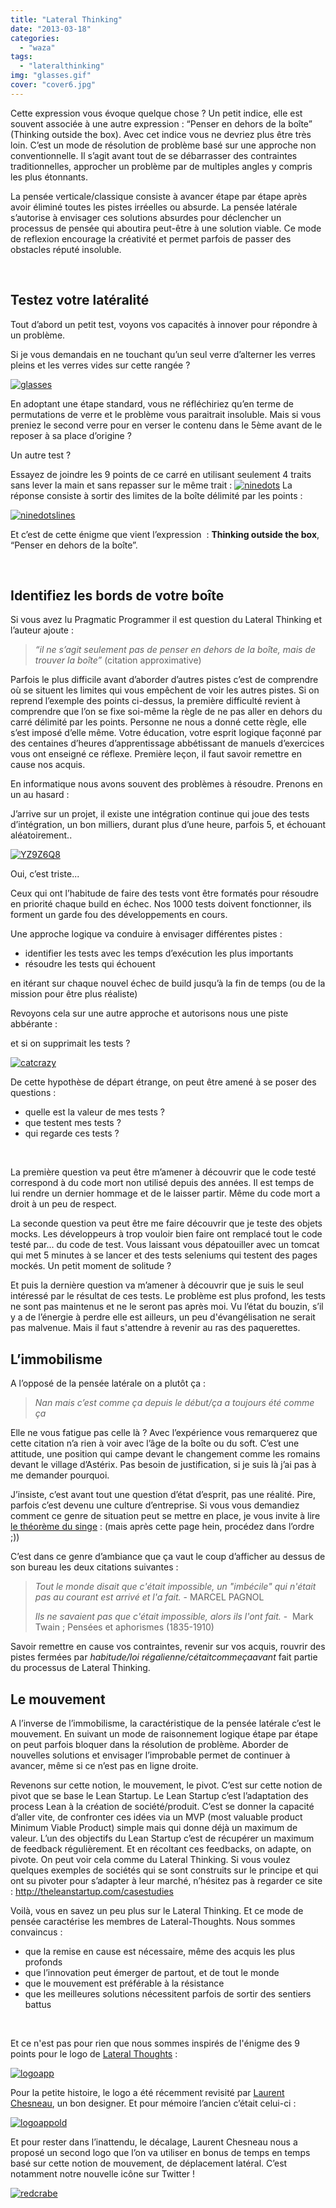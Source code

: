 ```yaml
---
title: "Lateral Thinking"
date: "2013-03-18"
categories: 
  - "waza"
tags: 
  - "lateralthinking"
img: "glasses.gif"
cover: "cover6.jpg"
---
```


Cette expression vous évoque quelque chose ? Un petit indice, elle est souvent associée à une autre expression : “Penser en dehors de la boîte” (Thinking outside the box). Avec cet indice vous ne devriez plus être très loin. C’est un mode de résolution de problème basé sur une approche non conventionnelle. Il s’agit avant tout de se débarrasser des contraintes traditionnelles, approcher un problème par de multiples angles y compris les plus étonnants.

La pensée verticale/classique consiste à avancer étape par étape après avoir éliminé toutes les pistes irréelles ou absurde. La pensée latérale s’autorise à envisager ces solutions absurdes pour déclencher un processus de pensée qui aboutira peut-être à une solution viable. Ce mode de reflexion encourage la créativité et permet parfois de passer des obstacles réputé insoluble.

 

## Testez votre latéralité

Tout d’abord un petit test, voyons vos capacités à innover pour répondre à un problème.

Si je vous demandais en ne touchant qu’un seul verre d’alterner les verres pleins et les verres vides sur cette rangée ?

[![](/images/glasses.gif "glasses")](http://hakanai.free.fr/index.php/lateral-thinking/glasses/)

En adoptant une étape standard, vous ne réfléchiriez qu’en terme de permutations de verre et le problème vous paraitrait insoluble. Mais si vous preniez le second verre pour en verser le contenu dans le 5ème avant de le reposer à sa place d’origine ?

Un autre test ?

Essayez de joindre les 9 points de ce carré en utilisant seulement 4 traits sans lever la main et sans repasser sur le même trait : [![](/images/ninedots.gif "ninedots")](http://hakanai.free.fr/index.php/lateral-thinking/ninedots/) La réponse consiste à sortir des limites de la boîte délimité par les points :

[![](/images/ninedotslines.gif "ninedotslines")](http://hakanai.free.fr/index.php/lateral-thinking/ninedotslines/)

Et c’est de cette énigme que vient l’expression  : **Thinking outside the box**, “Penser en dehors de la boîte”.

 

## Identifiez les bords de votre boîte

Si vous avez lu Pragmatic Programmer il est question du Lateral Thinking et l’auteur ajoute :

> _“il ne s’agit seulement pas de penser en dehors de la boîte, mais de trouver la boîte”_ (citation approximative)

Parfois le plus difficile avant d’aborder d’autres pistes c’est de comprendre où se situent les limites qui vous empêchent de voir les autres pistes. Si on reprend l’exemple des points ci-dessus, la première difficulté revient à comprendre que l’on se fixe soi-même la règle de ne pas aller en dehors du carré délimité par les points. Personne ne nous a donné cette règle, elle s’est imposé d’elle même. Votre éducation, votre esprit logique façonné par des centaines d’heures d’apprentissage abbétissant de manuels d’exercices vous ont enseigné ce réflexe. Première leçon, il faut savoir remettre en cause nos acquis.

En informatique nous avons souvent des problèmes à résoudre. Prenons en un au hasard :

J’arrive sur un projet, il existe une intégration continue qui joue des tests d’intégration, un bon milliers, durant plus d’une heure, parfois 5, et échouant aléatoirement..

[![](/images/yz9z6q8.gif "YZ9Z6Q8")](http://hakanai.free.fr/index.php/lateral-thinking/yz9z6q8/)

Oui, c’est triste...

Ceux qui ont l’habitude de faire des tests vont être formatés pour résoudre en priorité chaque build en échec. Nos 1000 tests doivent fonctionner, ils forment un garde fou des développements en cours.

Une approche logique va conduire à envisager différentes pistes :

- identifier les tests avec les temps d’exécution les plus importants
- résoudre les tests qui échouent

en itérant sur chaque nouvel échec de build jusqu’à la fin de temps (ou de la mission pour être plus réaliste)

Revoyons cela sur une autre approche et autorisons nous une piste abbérante :

et si on supprimait les tests ?

[![](/images/catcrazy.jpg "catcrazy")](http://hakanai.free.fr/index.php/lateral-thinking/catcrazy/)

De cette hypothèse de départ étrange, on peut être amené à se poser des questions :

- quelle est la valeur de mes tests ?
- que testent mes tests ?
- qui regarde ces tests ?

 

La première question va peut être m’amener à découvrir que le code testé correspond à du code mort non utilisé depuis des années. Il est temps de lui rendre un dernier hommage et de le laisser partir. Même du code mort a droit à un peu de respect.

La seconde question va peut être me faire découvrir que je teste des objets mocks. Les développeurs à trop vouloir bien faire ont remplacé tout le code testé par... du code de test. Vous laissant vous dépatouiller avec un tomcat qui met 5 minutes à se lancer et des tests seleniums qui testent des pages mockés. Un petit moment de solitude ?

Et puis la dernière question va m’amener à découvrir que je suis le seul intéressé par le résultat de ces tests. Le problème est plus profond, les tests ne sont pas maintenus et ne le seront pas après moi. Vu l’état du bouzin, s’il y a de l’énergie à perdre elle est ailleurs, un peu d'évangélisation ne serait pas malvenue. Mais il faut s'attendre à revenir au ras des paquerettes.

## L’immobilisme

A l’opposé de la pensée latérale on a plutôt ça :

> _Nan mais c’est comme ça depuis le début/ça a toujours été comme ça_

Elle ne vous fatigue pas celle là ? Avec l’expérience vous remarquerez que cette citation n’a rien à voir avec l’âge de la boîte ou du soft. C’est une attitude, une position qui campe devant le changement comme les romains devant le village d’Astérix. Pas besoin de justification, si je suis là j’ai pas à me demander pourquoi.

J’insiste, c’est avant tout une question d’état d’esprit, pas une réalité. Pire, parfois c’est devenu une culture d’entreprise. Si vous vous demandiez comment ce genre de situation peut se mettre en place, je vous invite à lire [le théorème du singe](http://fr.wikipedia.org/wiki/Th%C3%A9or%C3%A8me_du_singe) : (mais après cette page hein, procédez dans l’ordre ;))

C’est dans ce genre d’ambiance que ça vaut le coup d’afficher au dessus de son bureau les deux citations suivantes :

> _Tout le monde disait que c'était impossible, un "imbécile" qui n'était pas au courant est arrivé et l'a fait._ - MARCEL PAGNOL
> 
> _Ils ne savaient pas que c'était impossible, alors ils l'ont fait._ -  Mark Twain ; Pensées et aphorismes (1835-1910)

Savoir remettre en cause vos contraintes, revenir sur vos acquis, rouvrir des pistes fermées par _habitude/loi régalienne/cétaitcommeçaavant_ fait partie du processus de Lateral Thinking.

## Le mouvement

A l’inverse de l’immobilisme, la caractéristique de la pensée latérale c’est le mouvement. En suivant un mode de raisonnement logique étape par étape on peut parfois bloquer dans la résolution de problème. Aborder de nouvelles solutions et envisager l’improbable permet de continuer à avancer, même si ce n’est pas en ligne droite.

Revenons sur cette notion, le mouvement, le pivot. C’est sur cette notion de pivot que se base le Lean Startup. Le Lean Startup c’est l’adaptation des process Lean à la création de société/produit. C’est se donner la capacité d’aller vite, de confronter ces idées via un MVP (most valuable product Minimum Viable Product) simple mais qui donne déjà un maximum de valeur. L’un des objectifs du Lean Startup c’est de récupérer un maximum de feedback régulièrement. Et en récoltant ces feedbacks, on adapte, on pivote. On peut voir cela comme du Lateral Thinking. Si vous voulez quelques exemples de sociétés qui se sont construits sur le principe et qui ont su pivoter pour s’adapter à leur marché, n’hésitez pas à regarder ce site : http://theleanstartup.com/casestudies

Voilà, vous en savez un peu plus sur le Lateral Thinking. Et ce mode de pensée caractérise les membres de Lateral-Thoughts. Nous sommes convaincus :

- que la remise en cause est nécessaire, même des acquis les plus profonds
- que l’innovation peut émerger de partout, et de tout le monde
- que le mouvement est préférable à la résistance
- que les meilleures solutions nécessitent parfois de sortir des sentiers battus

 

Et ce n'est pas pour rien que nous sommes inspirés de l'énigme des 9 points pour le logo de [Lateral Thoughts](http://www.lateral-thoughts/) :

[![](/images/logoapp.png "logoapp")](http://hakanai.free.fr/index.php/lateral-thinking/logoapp/)

Pour la petite histoire, le logo a été récemment revisité par [Laurent Chesneau](http://www.lolograph.com/), un bon designer. Et pour mémoire l’ancien c’était celui-ci :

[![](/images/logoappold.png "logoappold")](http://hakanai.free.fr/index.php/lateral-thinking/logoappold/)

Et pour rester dans l’inattendu, le décalage, Laurent Chesneau nous a proposé un second logo que l’on va utiliser en bonus de temps en temps basé sur cette notion de mouvement, de déplacement latéral. C’est notamment notre nouvelle icône sur Twitter !

[![](/images/redcrabe2.jpg "redcrabe")](http://hakanai.free.fr/index.php/lateral-thinking/redcrabe-3/)
